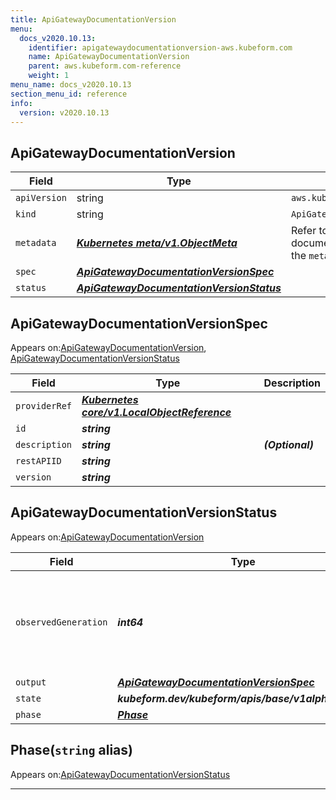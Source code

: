 ```yaml
---
title: ApiGatewayDocumentationVersion
menu:
  docs_v2020.10.13:
    identifier: apigatewaydocumentationversion-aws.kubeform.com
    name: ApiGatewayDocumentationVersion
    parent: aws.kubeform.com-reference
    weight: 1
menu_name: docs_v2020.10.13
section_menu_id: reference
info:
  version: v2020.10.13
---
```


## ApiGatewayDocumentationVersion
| Field | Type | Description |
| ------ | ----- | ----------- |
| `apiVersion` | string | `aws.kubeform.com/v1alpha1` |
|    `kind` | string | `ApiGatewayDocumentationVersion` |
| `metadata` | ***[Kubernetes meta/v1.ObjectMeta](https://kubernetes.io/docs/reference/generated/kubernetes-api/v1.13/#objectmeta-v1-meta)***|Refer to the Kubernetes API documentation for the fields of the `metadata` field.|
| `spec` | ***[ApiGatewayDocumentationVersionSpec](#apigatewaydocumentationversionspec)***||
| `status` | ***[ApiGatewayDocumentationVersionStatus](#apigatewaydocumentationversionstatus)***||
## ApiGatewayDocumentationVersionSpec

Appears on:[ApiGatewayDocumentationVersion](#apigatewaydocumentationversion), [ApiGatewayDocumentationVersionStatus](#apigatewaydocumentationversionstatus)

| Field | Type | Description |
| ------ | ----- | ----------- |
| `providerRef` | ***[Kubernetes core/v1.LocalObjectReference](https://kubernetes.io/docs/reference/generated/kubernetes-api/v1.13/#localobjectreference-v1-core)***||
| `id` | ***string***||
| `description` | ***string***| ***(Optional)*** |
| `restAPIID` | ***string***||
| `version` | ***string***||
## ApiGatewayDocumentationVersionStatus

Appears on:[ApiGatewayDocumentationVersion](#apigatewaydocumentationversion)

| Field | Type | Description |
| ------ | ----- | ----------- |
| `observedGeneration` | ***int64***| ***(Optional)*** Resource generation, which is updated on mutation by the API Server.|
| `output` | ***[ApiGatewayDocumentationVersionSpec](#apigatewaydocumentationversionspec)***| ***(Optional)*** |
| `state` | ***kubeform.dev/kubeform/apis/base/v1alpha1.State***| ***(Optional)*** |
| `phase` | ***[Phase](#phase)***| ***(Optional)*** |
## Phase(`string` alias)

Appears on:[ApiGatewayDocumentationVersionStatus](#apigatewaydocumentationversionstatus)

---
